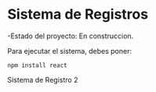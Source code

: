 <h1>Sistema de Registros </h1>

-Estado del proyecto: En construccion.

Para ejecutar el sistema, debes poner:

```npm install react```

Sistema de Registro 2
